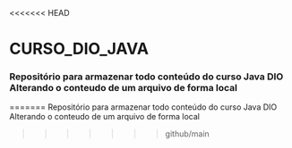 <<<<<<< HEAD
# CURSO_DIO_JAVA

### Repositório para armazenar todo conteúdo do curso Java DIO Alterando o conteudo de um arquivo de forma local

=======
Repositório para armazenar todo conteúdo do curso Java DIO Alterando o conteudo de um arquivo de forma local
>>>>>>> github/main
